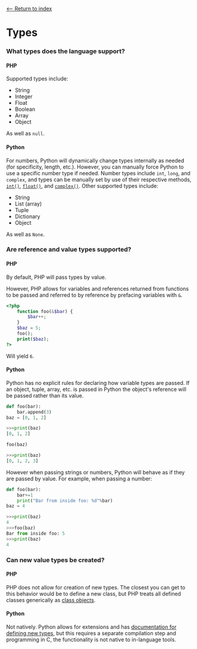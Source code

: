 [<-- Return to index](../README.md)
# Types

### What types does the language support?
#### PHP
Supported types include:
  * String
  * Integer
  * Float
  * Boolean
  * Array
  * Object

As well as `null`.
#### Python
For numbers, Python will dynamically change types internally as needed (for specificity, length, etc.). However, you can manually force Python to use a specific number type if needed. Number types include `int`, `long`, and `complex`, and types can be manually set by use of their respective methods, [`int()`](https://docs.python.org/3.6/library/functions.html#int), [`float()`](https://docs.python.org/3.6/library/functions.html#float), and [`complex()`](https://docs.python.org/3.6/library/functions.html#complex).
Other supported types include:
  * String
  * List (array)
  * Tuple
  * Dictionary 
  * Object

As well as `None`.

### Are reference and value types supported?
#### PHP
By default, PHP will pass types by value.

However, PHP allows for variables and references returned from functions to be passed and referred to by reference by prefacing variables with `&`.
```php
<?php
	function foo(&$bar) {
    	$bar++;
    }
    $baz = 5;
    foo();
    print($baz);
?>
```
Will yield `6`.

#### Python
Python has no explicit rules for declaring how variable types are passed. If an object, tuple, array, etc. is passed in Python the object's reference will be passed rather than its value.
```python
def foo(bar):
	bar.append(3)
baz = [0, 1, 2]

>>>print(baz)
[0, 1, 2]

foo(baz)

>>>print(baz)
[0, 1, 2, 3]
```

However when passing strings or numbers, Python will behave as if they are passed by value. For example, when passing a number:
```python
def foo(bar):
	bar+=1
    print("Bar from inside foo: %d"%bar)
baz = 4

>>>print(baz)
4
>>>foo(baz)
Bar from inside foo: 5
>>>print(baz)
4
```


### Can new value types be created?
#### PHP
PHP does not allow for creation of new types. The closest you can get to this behavior would be to define a new class, but PHP treats all defined classes generically as [class objects](https://secure.php.net/manual/en/language.types.object.php).
#### Python
Not natively. Python allows for extensions and has [documentation for defining new types](https://docs.python.org/3.4/extending/newtypes.html), but this requires a separate compilation step and programming in C, the functionality is not native to in-language tools.
